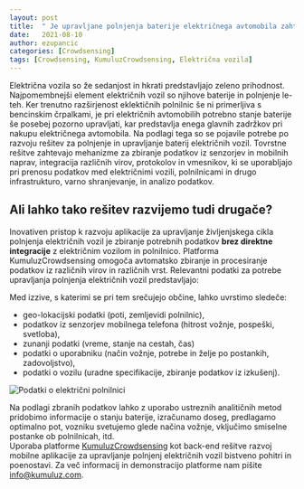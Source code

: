 ```yaml
---
layout: post
title:  " Je upravljane polnjenja baterije električnega avtomobila zahtevno?"
date:   2021-08-10
author: ezupancic
categories: [Crowdsensing]
tags: [Crowdsensing, KumuluzCrowdsensing, Električna vozila]
---
```


Električna vozila so že sedanjost in hkrati predstavljajo zeleno prihodnost. Najpomembnejši element električnih vozil so njihove baterije in polnjenje le-teh. Ker trenutno razširjenost eklektičnih polnilnic še ni primerljiva s bencinskim črpalkami, je pri električnih avtomobilih potrebno stanje baterije še posebej pozorno upravljati, kar predstavlja enega glavnih zadržkov pri nakupu električnega avtomobila. Na podlagi tega so se pojavile potrebe po razvoju rešitev za polnjenje in upravljanje baterij električnih vozil. Tovrstne rešitve zahtevajo mehanizme za zbiranje podatkov iz senzorjev in mobilnih naprav, integracija različnih virov, protokolov in vmesnikov, ki se uporabljajo pri prenosu podatkov med električnimi vozili, polnilnicami in drugo infrastrukturo, varno shranjevanje, in analizo podatkov.

<!--more-->


## Ali lahko tako rešitev razvijemo tudi drugače?

Inovativen pristop k razvoju aplikacije za upravljanje življenjskega cikla polnjenja električnih vozil je zbiranje potrebnih podatkov **brez direktne integracije** z električnim vozilom in polnilnico. Platforma KumuluzCrowdsensing omogoča avtomatsko zbiranje in procesiranje podatkov iz različnih virov in različnih vrst. Relevantni podatki za potrebe upravljanja polnjenja električnih vozil predstavljajo: 


Med izzive, s katerimi se pri tem srečujejo občine, lahko uvrstimo sledeče: 
- geo-lokacijski podatki (poti, zemljevidi polnilnic), 
- podatkov iz senzorjev mobilnega telefona (hitrost vožnje, pospeški, svetloba), 
- zunanji podatki (vreme, stanje na cestah, čas)
- podatki o uporabniku (način vožnje, potrebe in želje po postankih, zadovoljstvo),
- podatki o vozilu (uradne specifikacije, zbiranje podatkov iz izkušenj). 


![Podatki o električni polnilnici]({{site.baseurl}}/assets/images/posts-elektricna-vozila/kumuluzCrowdsensing-polnilnice.png)

Na podlagi zbranih podatkov lahko z uporabo ustreznih analitičnih metod pridobimo informacije o stanju baterije, izračunamo doseg, predlagamo optimalno pot, vozniku svetujemo glede načina vožnje, vključimo smiselne postanke ob polnilnicah, itd.  
Uporaba platforme [KumuluzCrowdsensing](https://crowdsensing.kumuluz.com/) kot back-end rešitve razvoj mobilne aplikacije za upravljanje polnjenj električnih vozil bistveno pohitri in poenostavi. Za več informacij in demonstracijo platforme nam pišite <info@kumuluz.com>. 




